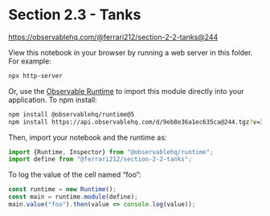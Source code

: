 # Section 2.3 - Tanks

https://observablehq.com/@ferrari212/section-2-2-tanks@244

View this notebook in your browser by running a web server in this folder. For
example:

~~~sh
npx http-server
~~~

Or, use the [Observable Runtime](https://github.com/observablehq/runtime) to
import this module directly into your application. To npm install:

~~~sh
npm install @observablehq/runtime@5
npm install https://api.observablehq.com/d/9eb8e36a1ec635ca@244.tgz?v=3
~~~

Then, import your notebook and the runtime as:

~~~js
import {Runtime, Inspector} from "@observablehq/runtime";
import define from "@ferrari212/section-2-2-tanks";
~~~

To log the value of the cell named “foo”:

~~~js
const runtime = new Runtime();
const main = runtime.module(define);
main.value("foo").then(value => console.log(value));
~~~
